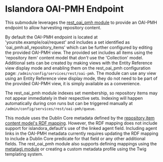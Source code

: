# Islandora OAI-PMH Endpoint

This submodule leverages the [rest\_oai\_pmh module](https://www.drupal.org/project/rest_oai_pmh)
to provide an OAI-PMH endpoint to allow harvesting repository content.

By default the OAI-PMH endpoint is located at 'yoursite.example/oai/request'
and includes a set identified as 'oai\_pmh:all\_repository\_items' which can be
further configured by editing the provided OAI-PMH view. The provided set 
includes all items using the 'repository item' content model that _don't_ use 
the 'Collection' model. Additional sets can be created by making views with the
Entity Reference view display mode and enabling them on the rest\_oai\_pmh
configuration page: `/admin/config/services/rest/oai-pmh`. The module can use
any view using an Entity Reference view display mode, they do not need to be
part of the provided OAI-PMH view, it is simply available as a convenience.

The rest\_oai\_pmh module indexes set membership, so repository items may not appear
immediately in their respective sets. Indexing will happen automatically during
cron runs but can be triggered manually at `/admin/config/services/rest/oai-pmh/queue`.

This module uses the Dublin Core metadata defined by
the [repository item content model's RDF mapping](http://islandora-claw.github.io/CLAW/user-documentation/content_types/#update-create-an-rdf-mapping).
However, the RDF mapping does not include support for islandora\_default's use
of the linked agent field. Including agent links in the OAI-PMH metadata
currently requires updating the RDF mapping to include a Dublin Core predicate
for that field or any other additional fields. 
The rest\_oai\_pmh module also supports defining mappings using the
[metatag\ module](https://www.drupal.org/project/metatag) or creating a custom
metadata profile using the Twig templating system.
